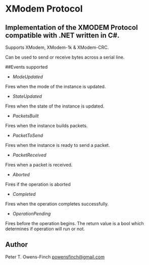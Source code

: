 # XModem Protocol
## Implementation of the XMODEM Protocol compatible with .NET written in C#.

Supports XModem, XModem-1k & XModem-CRC.

Can be used to send or receive bytes across a serial line.

##Events supported

* _ModeUpdated_

 Fires when the mode of the instance is updated.
* _StateUpdated_ 

 Fires when the state of the instance is updated.
* _PacketsBuilt_ 

 Fires when the instance builds packets.
* _PacketToSend_ 

 Fires when the instance is ready to send a packet.
* _PacketReceived_ 

 Fires when a packet is received.
* _Aborted_

 Fires if the operation is aborted
* _Completed_ 

 Fires when the operation completes successfully.
* _OperationPending_ 

 Fires before the operation begins. The return value is a bool which determines if operation will run or not.

## Author
Peter T. Owens-Finch
powensfinch@gmail.com

